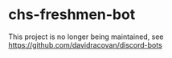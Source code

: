 # chs-freshmen-bot
This project is no longer being maintained, see https://github.com/davidracovan/discord-bots
